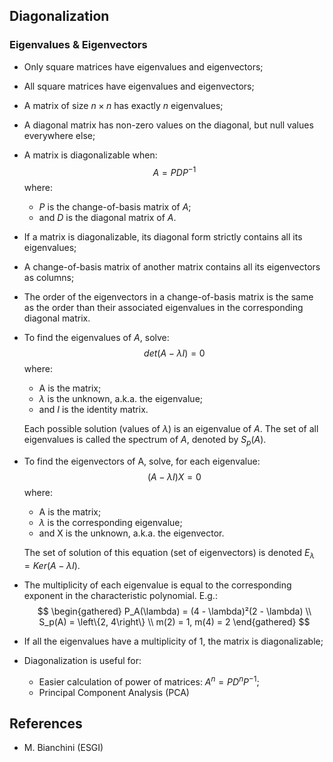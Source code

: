 ## Diagonalization

### Eigenvalues & Eigenvectors

- Only square matrices have eigenvalues and eigenvectors;
- All square matrices have eigenvalues and eigenvectors;
- A matrix of size $n \times n$ has exactly $n$ eigenvalues;
- A diagonal matrix has non-zero values on the diagonal, but null values everywhere else;

- A matrix is diagonalizable when: $$A = PDP^{-1}$$where:
	- $P$ is the change-of-basis matrix of $A$;
	- and $D$ is the diagonal matrix of $A$.

- If a matrix is diagonalizable, its diagonal form strictly contains all its eigenvalues;
- A change-of-basis matrix of another matrix contains all its eigenvectors as columns;
- The order of the eigenvectors in a change-of-basis matrix is the same as the order than their associated eigenvalues in the corresponding diagonal matrix.

- To find the eigenvalues of $A$, solve: $$det(A - \lambda I) = 0$$where:
	- A is the matrix;
	- $\lambda$ is the unknown, a.k.a. the eigenvalue;
	- and $I$ is the identity matrix.
	
  Each possible solution (values of $\lambda$) is an eigenvalue of $A$. The set of all eigenvalues is called the spectrum of $A$, denoted by $S_p(A)$.

- To find the eigenvectors of A, solve, for each eigenvalue:
  $$
   (A - \lambda I)X = 0
   $$
  where:
	- A is the matrix;
	- $\lambda$ is the corresponding eigenvalue;
	- and X is the unknown, a.k.a. the eigenvector.

  The set of solution of this equation (set of eigenvectors) is denoted $E_\lambda = Ker(A - \lambda I)$.
	
- The multiplicity of each eigenvalue is equal to the corresponding exponent in the characteristic polynomial. E.g.:
  $$
   \begin{gathered}
     P_A(\lambda) = (4 - \lambda)²(2 - \lambda) \\
     S_p(A) = \left\{2, 4\right\} \\
     m(2) = 1, m(4) = 2
   \end{gathered}
   $$

- If all the eigenvalues have a multiplicity of 1, the matrix is diagonalizable;
- Diagonalization is useful for:
	- Easier calculation of power of matrices: $A^n = PD^nP^{-1}$;
	- Principal Component Analysis (PCA)
	
## References

- M. Bianchini (ESGI)
